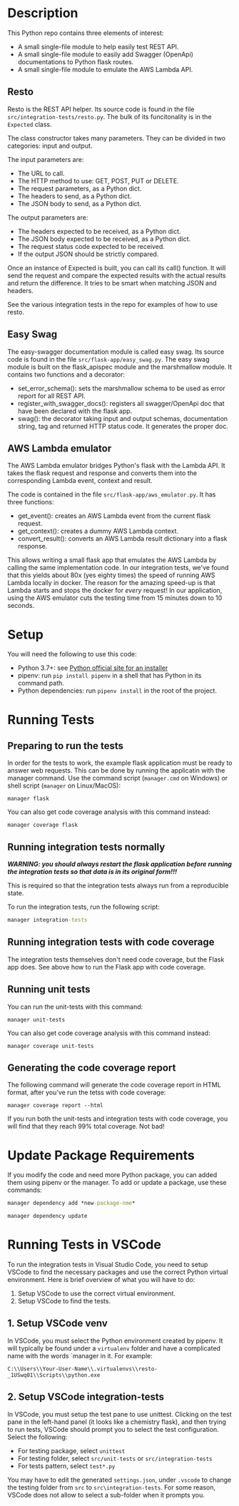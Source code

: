 # Description

This Python repo contains three elements of interest:

- A small single-file module to help easily test REST API.
- A small single-file module to easily add Swagger (OpenApi) documentations to Python flask routes.
- A small single-file module to emulate the AWS Lambda API.


## Resto

Resto is the REST API helper. Its source code is found in the file `src/integration-tests/resto.py`. The bulk of its funcitonality is in the `Expected` class.

The class constructor takes many parameters. They can be divided in two categories: input and output.

The input parameters are:

- The URL to call.
- The HTTP method to use: GET, POST, PUT or DELETE.
- The request parameters, as a Python dict.
- The headers to send, as a Python dict.
- The JSON body to send, as a Python dict.

The output parameters are:

- The headers expected to be received, as a Python dict.
- The JSON body expected to be received, as a Python dict.
- The request status code expected to be received.
- If the output JSON should be strictly compared.

Once an instance of Expected is built, you can call its call() function. It will send the request and compare the expected results with the actual results and return the difference. It tries to be smart when matching JSON and headers.

See the various integration tests in the repo for examples of how to use resto.


## Easy Swag

The easy-swagger documentation module is called easy swag. Its source code is found in the file `src/flask-app/easy_swag.py`.
The easy swag module is built on the flask_apispec module and the marshmallow module. It contains two functions and a decorator:

- set_error_schema(): sets the marshmallow schema to be used as error report for all REST API.
- register_with_swagger_docs(): registers all swagger/OpenApi doc that have been declared with the flask app.
- swag(): the decorator taking input and output schemas, documentation string, tag and returned HTTP status code. It generates the proper doc.

## AWS Lambda emulator

The AWS Lambda emulator bridges Python's flask with the Lambda API. It takes the flask request and response and converts them into the corresponding
Lambda event, context and result.

The code is contained in the file `src/flask-app/aws_emulator.py`. It has three functions:

- get_event(): creates an AWS Lambda event from the current flask request.
- get_context(): creates a dummy AWS Lambda context.
- convert_result(): converts an AWS Lambda result dictionary into a flask response.

This allows writing a small flask app that emulates the AWS Lambda by calling the same implementation code. In our integration tests, we've found that this yields about 80x (yes eighty times) the speed of running AWS Lambda locally in docker. The reason for the amazing speed-up is that Lambda starts and stops the docker for *every* request! In our application, using the AWS emulator cuts the testing time from 15 minutes down to 10 seconds.


# Setup

You will need the following to use this code:

- Python 3.7+: see [Python official site for an installer](https://www.python.org/)
- pipenv: run `pip install pipenv` in a shell that has Python in its command path.
- Python dependencies: run `pipenv install` in the root of the project.


# Running Tests

## Preparing to run the tests

In order for the tests to work, the example flask application must be ready to answer web requests. This can be done by running the applicatin with the manager command. Use the command script (`manager.cmd` on Windows) or shell script (`manager` on Linux/MacOS):

```Running through Flask
manager flask
```

You can also get code coverage analysis with this command instead:

```Running through Flask with code coverage
manager coverage flask
```

## Running integration tests normally

***WARNING: you should always restart the flask application before running the integration tests so that data is in its original form!!!***

This is required so that the integration tests always run from a reproducible state.

To run the integration tests, run the following script:

```cmd
manager integration-tests
```

## Running integration tests with code coverage

The integration tests themselves don't need code coverage, but the Flask app does. See above how to run the Flask app with code coverage.

## Running unit tests

You can run the unit-tests with this command:

```Running unit-tests
manager unit-tests
```

You can also get code coverage analysis with this command instead:

```Running unit-tests with code coverage
manager coverage unit-tests
```

## Generating the code coverage report

The following command will generate the code coverage report in HTML
format, after you've run the tetss with code coverage:

```Generate code coverage report in HTML
manager coverage report --html
```

If you run both the unit-tests and integration tests with code coverage, you will find that they reach 99% total coverage. Not bad!


# Update Package Requirements

If you modify the code and need more Python package, you can added them using pipenv or the manager. To add or update a package, use these commands:

```cmd
manager dependency add *new-package-nme*
```

```cmd
manager dependency update
```


# Running Tests in VSCode

To run the integration tests in Visual Studio Code, you need to setup VSCode to find the necessary packages and use the correct Python virtual environment. Here is brief overview of what you will have to do:

1. Setup VSCode to use the correct virtual environment.
2. Setup VSCode to find the tests.

## 1. Setup VSCode venv

In VSCode, you must select the Python environment created by pipenv. It will typically be found under a `virtualenv` folder and have a complicated name with the words `manager in it. For example:
```
C:\\Users\\Your-User-Name\\.virtualenvs\\resto-_1USwq01\\Scripts\\python.exe
```

## 2. Setup VSCode integration-tests

In VSCode, you must setup the test pane to use unittest. Clicking on the test pane in the left-hand panel (it looks like a chemistry flask), and then trying to run tests, VSCode should prompt you to select the test configuration. Select the following:

* For testing package, select `unittest`
* For testing folder, select `src/unit-tests` or `src/integration-tests`
* For tests pattern, select `test*.py`

You may have to edit the generated `settings.json`, under `.vscode` to change the testing folder from `src` to `src\integration-tests`. For some reason, VSCode does not allow to select a sub-folder when it prompts you.
